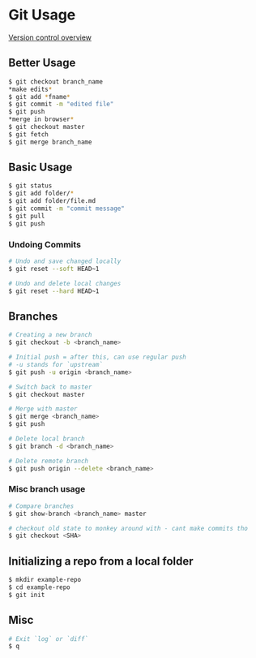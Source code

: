 # Git Usage

[Version control overview](./OVERVIEW.md)

## Better Usage

```bash
$ git checkout branch_name
*make edits*
$ git add *fname*
$ git commit -m "edited file"
$ git push
*merge in browser*
$ git checkout master
$ git fetch
$ git merge branch_name
```

## Basic Usage

```bash
$ git status
$ git add folder/*
$ git add folder/file.md
$ git commit -m "commit message"
$ git pull
$ git push
```

### Undoing Commits

```bash
# Undo and save changed locally
$ git reset --soft HEAD~1

# Undo and delete local changes
$ git reset --hard HEAD~1
```

## Branches

```bash
# Creating a new branch
$ git checkout -b <branch_name>

# Initial push = after this, can use regular push
# -u stands for `upstream`
$ git push -u origin <branch_name>

# Switch back to master
$ git checkout master

# Merge with master
$ git merge <branch_name>
$ git push

# Delete local branch
$ git branch -d <branch_name>

# Delete remote branch
$ git push origin --delete <branch_name>
```

### Misc branch usage

```bash
# Compare branches
$ git show-branch <branch_name> master

# checkout old state to monkey around with - cant make commits tho
$ git checkout <SHA>
```

## Initializing a repo from a local folder

```bash
$ mkdir example-repo
$ cd example-repo
$ git init
```

## Misc

```bash
# Exit `log` or `diff`
$ q
```
